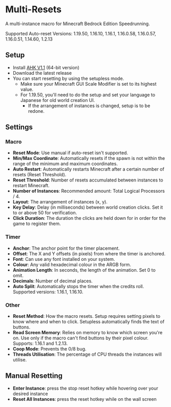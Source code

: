 # Multi-Resets

A multi-instance macro for Minecraft Bedrock Edition Speedrunning.

Supported Auto-reset Versions: 1.19.50, 1.16.10, 1.16.1, 1.16.0.58, 1.16.0.57, 1.16.0.51, 1.14.60, 1.2.13

## Setup

- Install [AHK V1.1](https://www.autohotkey.com/download/ahk-install.exe) (64-bit version)
- Download the latest release
- You can start resetting by using the setupless mode.
    - Make sure your Minecraft GUI Scale Modifier is set to its highest value. 
    - For 1.19.50, you'll need to do the setup and set your language to Japanese for old world creation UI.
        - If the arrangement of instances is changed, setup is to be redone.

## Settings

### Macro
- **Reset Mode**: Use manual if auto-reset isn't supported.
- **Min/Max Coordinate**: Automatically resets if the spawn is not within the range of the minimum and maximum coordinates.
- **Auto Restart**: Automatically restarts Minecraft after a certain number of resets (Reset Threshold).
- **Reset Threshold**: Number of resets accumulated between instances to restart Minecraft.
- **Number of Instances**: Recommended amount: Total Logical Processors / 4.
- **Layout**: The arrangement of instances (x, y).
- **Key Delay**: Delay (in milliseconds) between world creation clicks. Set it to or above 50 for verification.
- **Click Duration**: The duration the clicks are held down for in order for the game to register them.

### Timer
- **Anchor**: The anchor point for the timer placement.
- **Offset**: The X and Y offsets (in pixels) from where the timer is anchored.
- **Font**: Can use any font installed on your system.
- **Colour**: Any valid hexadecimal colour in the ARGB form.
- **Animation Length**: In seconds, the length of the animation. Set 0 to omit.
- **Decimals**: Number of decimal places.
- **Auto Split**: Automatically stops the timer when the credits roll. Supported versions: 1.16.1, 1.16.10.

### Other
- **Reset Method**: How the macro resets. Setup requires setting pixels to know where and when to click. Setupless automatically finds the text of buttons.
- **Read Screen Memory**: Relies on memory to know which screen you're on. Use only if the macro can't find buttons by their pixel colour. Supports: 1.16.1 and 1.2.13.
- **Coop Mode**: Prevents the 0/8 bug.
- **Threads Utilisation**: The percentage of CPU threads the instances will utilise.

## Manual Resetting

- **Enter Instance**: press the stop reset hotkey while hovering over your desired instance
- **Reset All Instances**: press the reset hotkey while on the wall screen